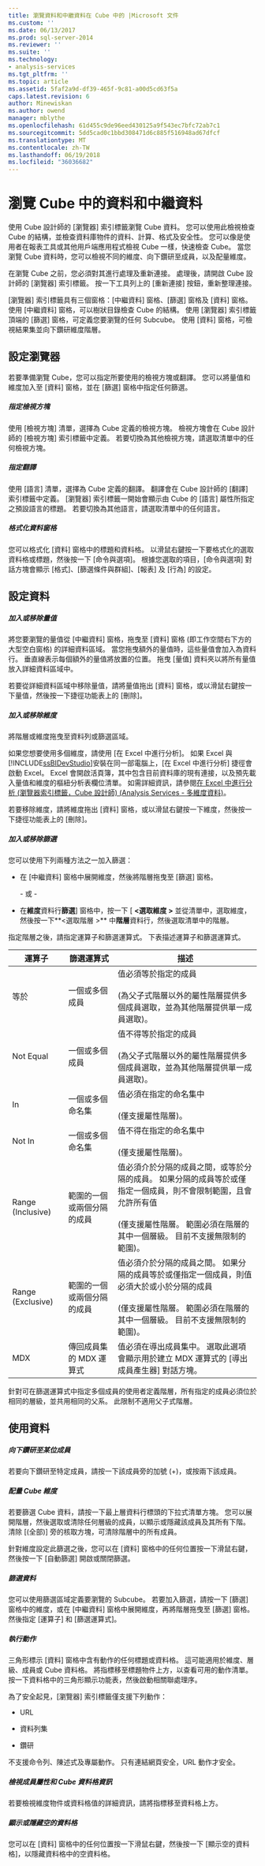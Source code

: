 ```yaml
---
title: 瀏覽資料和中繼資料在 Cube 中的 |Microsoft 文件
ms.custom: ''
ms.date: 06/13/2017
ms.prod: sql-server-2014
ms.reviewer: ''
ms.suite: ''
ms.technology:
- analysis-services
ms.tgt_pltfrm: ''
ms.topic: article
ms.assetid: 5faf2a9d-df39-465f-9c81-a00d5cd63f5a
caps.latest.revision: 6
author: Minewiskan
ms.author: owend
manager: mblythe
ms.openlocfilehash: 61d455c9de96eed430125a9f543ec7bfc72ab7c1
ms.sourcegitcommit: 5dd5cad0c1bbd308471d6c885f516948ad67dfcf
ms.translationtype: MT
ms.contentlocale: zh-TW
ms.lasthandoff: 06/19/2018
ms.locfileid: "36036682"
---
```

# <a name="browse-data-and-metadata-in-cube"></a>瀏覽 Cube 中的資料和中繼資料
  使用 Cube 設計師的 [瀏覽器] 索引標籤瀏覽 Cube 資料。 您可以使用此檢視檢查 Cube 的結構，並檢查資料庫物件的資料、計算、格式及安全性。 您可以像是使用者在報表工具或其他用戶端應用程式檢視 Cube 一樣，快速檢查 Cube。 當您瀏覽 Cube 資料時，您可以檢視不同的維度、向下鑽研至成員，以及配量維度。  
  
 在瀏覽 Cube 之前，您必須對其進行處理及重新連接。 處理後，請開啟 Cube 設計師的 [瀏覽器] 索引標籤。 按一下工具列上的 [重新連接] 按鈕，重新整理連接。  
  
 [瀏覽器] 索引標籤具有三個窗格：[中繼資料] 窗格、[篩選] 窗格及 [資料] 窗格。 使用 [中繼資料] 窗格，可以樹狀目錄檢查 Cube 的結構。 使用 [瀏覽器] 索引標籤頂端的 [篩選] 窗格，可定義您要瀏覽的任何 Subcube。 使用 [資料] 窗格，可檢視結果集並向下鑽研維度階層。  
  
## <a name="setting-up-the-browser"></a>設定瀏覽器  
 若要準備瀏覽 Cube，您可以指定所要使用的檢視方塊或翻譯。 您可以將量值和維度加入至 [資料] 窗格，並在 [篩選] 窗格中指定任何篩選。  
  
##### <a name="specifying-a-perspective"></a>指定檢視方塊  
 使用 [檢視方塊] 清單，選擇為 Cube 定義的檢視方塊。 檢視方塊會在 Cube 設計師的 [檢視方塊] 索引標籤中定義。 若要切換為其他檢視方塊，請選取清單中的任何檢視方塊。  
  
##### <a name="specifying-a-translation"></a>指定翻譯  
 使用 [語言] 清單，選擇為 Cube 定義的翻譯。 翻譯會在 Cube 設計師的 [翻譯] 索引標籤中定義。 [瀏覽器] 索引標籤一開始會顯示由 Cube 的 [語言] 屬性所指定之預設語言的標題。 若要切換為其他語言，請選取清單中的任何語言。  
  
##### <a name="formatting-the-data-pane"></a>格式化資料窗格  
 您可以格式化 [資料] 窗格中的標題和資料格。 以滑鼠右鍵按一下要格式化的選取資料格或標題，然後按一下 [命令與選項]。 根據您選取的項目，[命令與選項] 對話方塊會顯示 [格式]、[篩選條件與群組]、[報表] 及 [行為] 的設定。  
  
## <a name="setting-up-the-data"></a>設定資料  
  
##### <a name="adding-or-removing-measures"></a>加入或移除量值  
 將您要瀏覽的量值從 [中繼資料] 窗格，拖曳至 [資料] 窗格 (即工作空間右下方的大型空白窗格) 的詳細資料區域。 當您拖曳額外的量值時，這些量值會加入為資料行。 垂直線表示每個額外的量值將放置的位置。 拖曳 [量值] 資料夾以將所有量值放入詳細資料區域中。  
  
 若要從詳細資料區域中移除量值，請將量值拖出 [資料] 窗格，或以滑鼠右鍵按一下量值，然後按一下捷徑功能表上的 [刪除]。  
  
##### <a name="adding-or-removing-dimensions"></a>加入或移除維度  
 將階層或維度拖曳至資料列或篩選區域。  
  
 如果您想要使用多個維度，請使用 [在 Excel 中進行分析]。 如果 Excel 與 [!INCLUDE[ssBIDevStudio](../../includes/ssbidevstudio-md.md)]安裝在同一部電腦上，[在 Excel 中進行分析] 捷徑會啟動 Excel。 Excel 會開啟活頁簿，其中包含目前資料庫的現有連接，以及預先載入量值和維度的樞紐分析表欄位清單。 如需詳細資訊，請參閱[在 Excel 中進行分析 &#40;瀏覽器索引標籤，Cube 設計師&#41; &#40;Analysis Services - 多維度資料&#41;](../analyze-in-excel-browser-cube-designer-analysis-services-multidimensional-data.md)。  
  
 若要移除維度，請將維度拖出 [資料] 窗格，或以滑鼠右鍵按一下維度，然後按一下捷徑功能表上的 [刪除]。  
  
##### <a name="adding-or-removing-filters"></a>加入或移除篩選  
 您可以使用下列兩種方法之一加入篩選：  
  
-   在 [中繼資料] 窗格中展開維度，然後將階層拖曳至 [篩選] 窗格。  
  
     \- 或 -  
  
-   在**維度**資料行**篩選**] 窗格中，按一下 [ **\<選取維度 >** 並從清單中，選取維度，然後按一下**\<選取階層 >** 中**階層**資料行，然後選取清單中的階層。  
  
 指定階層之後，請指定運算子和篩選運算式。 下表描述運算子和篩選運算式。  
  
|運算子|篩選運算式|描述|  
|--------------|-----------------------|-----------------|  
|等於|一個或多個成員|值必須等於指定的成員<br /><br /> (為父子式階層以外的屬性階層提供多個成員選取，並為其他階層提供單一成員選取)。|  
|Not Equal|一個或多個成員|值不得等於指定的成員<br /><br /> (為父子式階層以外的屬性階層提供多個成員選取，並為其他階層提供單一成員選取)。|  
|In|一個或多個命名集|值必須在指定的命名集中<br /><br /> (僅支援屬性階層)。|  
|Not In|一個或多個命名集|值不得在指定的命名集中<br /><br /> (僅支援屬性階層)。|  
|Range (Inclusive)|範圍的一個或兩個分隔的成員|值必須介於分隔的成員之間，或等於分隔的成員。 如果分隔的成員等於或僅指定一個成員，則不會限制範圍，且會允許所有值<br /><br /> (僅支援屬性階層。 範圍必須在階層的其中一個層級。 目前不支援無限制的範圍)。|  
|Range (Exclusive)|範圍的一個或兩個分隔的成員|值必須介於分隔的成員之間。 如果分隔的成員等於或僅指定一個成員，則值必須大於或小於分隔的成員<br /><br /> (僅支援屬性階層。 範圍必須在階層的其中一個層級。 目前不支援無限制的範圍)。|  
|MDX|傳回成員集的 MDX 運算式|值必須在導出成員集中。 選取此選項會顯示用於建立 MDX 運算式的 [導出成員產生器] 對話方塊。|  
  
 針對可在篩選運算式中指定多個成員的使用者定義階層，所有指定的成員必須位於相同的層級，並共用相同的父系。 此限制不適用父子式階層。  
  
## <a name="working-with-data"></a>使用資料  
  
##### <a name="drilling-down-into-a-member"></a>向下鑽研至某位成員  
 若要向下鑽研至特定成員，請按一下該成員旁的加號 (+)，或按兩下該成員。  
  
##### <a name="slicing-through-cube-dimensions"></a>配量 Cube 維度  
 若要篩選 Cube 資料，請按一下最上層資料行標頭的下拉式清單方塊。 您可以展開階層，然後選取或清除任何層級的成員，以顯示或隱藏該成員及其所有下階。 清除 [(全部)] 旁的核取方塊，可清除階層中的所有成員。  
  
 針對維度設定此篩選之後，您可以在 [資料] 窗格中的任何位置按一下滑鼠右鍵，然後按一下 [自動篩選] 開啟或關閉篩選。  
  
##### <a name="filtering-data"></a>篩選資料  
 您可以使用篩選區域定義要瀏覽的 Subcube。 若要加入篩選，請按一下 [篩選] 窗格中的維度，或在 [中繼資料] 窗格中展開維度，再將階層拖曳至 [篩選] 窗格。 然後指定 [運算子] 和 [篩選運算式]。  
  
##### <a name="performing-actions"></a>執行動作  
 三角形標示 [資料] 窗格中含有動作的任何標題或資料格。 這可能適用於維度、層級、成員或 Cube 資料格。 將指標移至標題物件上方，以查看可用的動作清單。 按一下資料格中的三角形顯示功能表，然後啟動相關聯處理序。  
  
 為了安全起見，[瀏覽器] 索引標籤僅支援下列動作：  
  
-   URL  
  
-   資料列集  
  
-   鑽研  
  
 不支援命令列、陳述式及專屬動作。 只有連結網頁安全，URL 動作才安全。  
  
##### <a name="viewing-member-properties-and-cube-cell-information"></a>檢視成員屬性和 Cube 資料格資訊  
 若要檢視維度物件或資料格值的詳細資訊，請將指標移至資料格上方。  
  
##### <a name="showing-or-hiding-empty-cells"></a>顯示或隱藏空的資料格  
 您可以在 [資料] 窗格中的任何位置按一下滑鼠右鍵，然後按一下 [顯示空的資料格]，以隱藏資料格中的空資料格。  
  
  